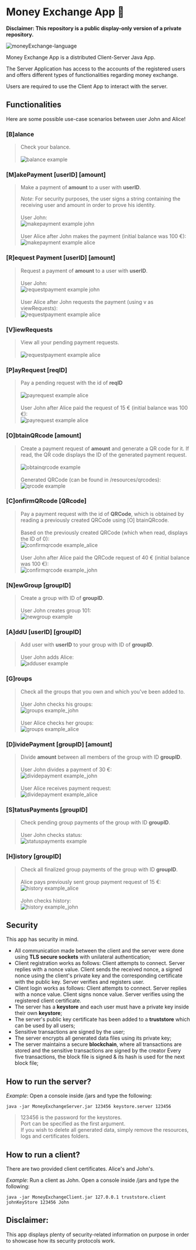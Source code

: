 # Money Exchange App :money_with_wings:

<b>Disclaimer: This repository is a public display-only version of a private repository. </b>

![moneyExchange-language](https://img.shields.io/github/languages/top/theRobertSan/MoneyExchange)

Money Exchange App is a distributed Client-Server Java App.

The Server Application has access to the accounts of the registered users and offers different types of functionalities
regarding money exchange.

Users are required to use the Client App to interact with the server.

## Functionalities

Here are some possible use-case scenarios between user John and Alice!

### [B]alance

> Check your balance. <br /><br/>
> ![balance example](./images/balance.png)

### [M]akePayment [userID] [amount]

> Make a payment of **amount** to a user with **userID**.
>
> *Note*: For security purposes, the user signs a string containing the receiving user and amount in order to prove his
> identity.<br /><br />
> User John:<br/>
![makepayment example john](./images/john_makepayment.png)<br/><br />
> User Alice after John makes the payment (initial balance was 100 €):<br/>
![makepayment example alice](./images/alice_makepayment.png)

### [R]equest Payment [userID] [amount]

> Request a payment of **amount** to a user with **userID**.<br /><br/>
> User John:<br/>
![requestpayment example john](./images/john_requestpayment.png)<br/><br/>
> User Alice after John requests the payment (using v as viewRequests):<br/>
![requestpayment example alice](./images/alice_requestpayment.png)

### [V]iewRequests

> View all your pending payment requests. <br /> <br />
![requestpayment example alice](./images/alice_requestpayment.png)

### [P]ayRequest [reqID]

> Pay a pending request with the id of **reqID**<br /><br />
![payrequest example alice](./images/alice_payrequest.png)<br /><br />
> User John after Alice paid the request of 15 € (initial balance was 100 €):<br />
![payrequest example alice](./images/john_payrequest.png)

### [O]btainQRcode [amount]

> Create a payment request of **amount** and generate a QR code for it. If read, the QR code displays the ID of the
> generated payment request.<br /><br />
![obtainqrcode example](./images/obtainqrcode.png)<br /><br />
> Generated QRCode (can be found in /resources/qrcodes):<br />
![qrcode example](./images/qrcode.png)

### [C]onfirmQRcode [QRcode]

> Pay a payment request with the id of **QRCode**, which is obtained by reading a previously created QRCode using [O]
> btainQRcode. <br /><br />
> Based on the previously created QRCode (which when read, displays the ID of 0):<br/>
![confirmqrcode example_alice](./images/confirmqrcode_alice.png)<br /><br />
> User John after Alice paid the QRCode request of 40 € (initial balance was 100 €):<br />
![confirmqrcode example_john](./images/confirmqrcode_john.png)

### [N]ewGroup [groupID]

> Create a group with ID of **groupID**.<br /><br />
> User John creates group 101:<br/>
![newgroup example](./images/newgroup.png)

### [A]ddU [userID] [groupID]

> Add user with **userID** to your group with ID of **groupID**.<br /><br />
> User John adds Alice:<br/>
![adduser example](./images/adduser.png)

### [G]roups

> Check all the groups that you own and which you've been added to.<br /><br />
> User John checks his groups:<br/>
> ![groups example_john](./images/groups_john.png)<br /><br />
> User Alice checks her groups:<br/>
> ![groups example_alice](./images/groups_alice.png)

### [D]ividePayment [groupID] [amount]

> Divide **amount** between all members of the group with ID **groupID**.<br /><br />
> User John divides a payment of 30 €:<br />
> ![dividepayment example_john](./images/dividepayment_john.png)<br /><br />
> User Alice receives payment request:<br />
> ![dividepayment example_alice](./images/dividepayment_alice.png)

### [S]tatusPayments [groupID]

> Check pending group payments of the group with ID **groupID**.<br /><br />
> User John checks status:<br/>
> ![statuspayments example](./images/statuspayments.png)

### [H]istory [groupID]

> Check all finalized group payments of the group with ID **groupID**.<br /><br />
> Alice pays previously sent group payment request of 15 €:<br/>
> ![history example_alice](./images/history_alice.png)<br /><br />
> John checks history:<br/>
> ![history example_john](./images/history_john.png)

## Security

This app has security in mind.

- All communication made between the client and the server were done using **TLS secure sockets** with unilateral
  authentication;
- Client registration works as follows: Client attempts to connect. Server replies with a nonce value. Client sends the
  received nonce, a signed nonce using the client's private key and the corresponding certificate with the public key.
  Server verifies and registers user.
- Client login works as follows: Client attempts to connect. Server replies with a nonce value. Client signs nonce
  value. Server verifies using the registered client certificate.
- The server has a **keystore** and each user must have a private key inside their own **keystore**;
- The server's public key certificate has been added to a **truststore** which can be used by all users;
- Sensitive transactions are signed by the user;
- The server encrypts all generated data files using its private key;
- The server maintains a secure **blockchain**, where all transactions are stored and the sensitive transactions are
  signed by the creator Every five transactions, the block file is signed & its hash is used for the next block file;

## How to run the server?

*Example*: Open a console inside /jars and type the following:

```java -jar MoneyExchangeServer.jar 123456 keystore.server 123456```

> 123456 is the password for the keystores.<br/>
> Port can be specified as the first argument.<br/>
> If you wish to delete all generated data, simply remove the resources, logs and certificates folders.

## How to run a client?

There are two provided client certificates. Alice's and John's.

*Example*: Run a client as John. Open a console inside /jars and type the following:

```java -jar MoneyExchangeClient.jar 127.0.0.1 truststore.client johnKeyStore 123456 John```

## Disclaimer:

This app displays plenty of security-related information on purpose in order to showcase how its security protocols
work.
